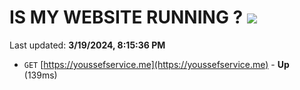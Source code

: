 # IS MY WEBSITE RUNNING ? [![](https://img.shields.io/static/v1?label=Sponsor&message=%E2%9D%A4&logo=GitHub&color=%23fe8e86)](https://github.com/sponsors/<username>)

Last updated: **3/19/2024, 8:15:36 PM**

- `GET` [https://youssefservice.me](https://youssefservice.me) - **Up** (139ms)
